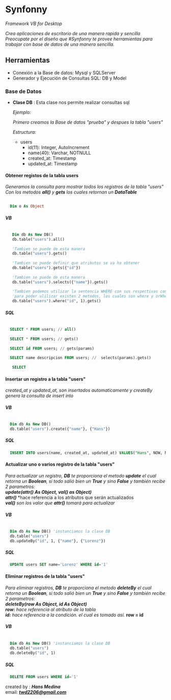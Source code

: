 # Synfonny
*Framework  VB for Desktop*

*Crea aplicaciones de escritorio de una manera rapida y sencilla
Preocupate por el diseño que #Synfonny te provee herramientas para 
trabajar con base de datos de una manera sencilla.*


## Herramientas
  
  * Conexión a la Base de datos: Mysql y SQLServer
  * Generador y Ejecución de Consultas SQL: DB y Model
  
  
### Base de Datos
  
  * **Clase DB** : Esta clase nos permite realizar consultas sql
    
    *Ejemplo:*
    
    *Primero creamos la Base de datos "prueba" y despues la tabla "users"*
    
    *Estructura:*
    
    * users 
       * id(11): Integer, AutoIncrement
       * name(40): Varchar, NOTNULL
       * created_at: Timestamp
       * updated_at: Timestamp
    
  #### Obtener registos de la tabla users
  
  _Generamos la consulta para mostrar todos los registros de la tabla "users" <br/> 
  Con los metodos **all()** y **gets** los cuales retornan un **DataTable**_
  
```vb
 
  Dim o As Object

```
  ##### VB
     
```vb

   Dim db As New DB()
   db.table("users").all()
  
   'Tambien se puede de esta manera
   db.table("users").gets()
   
   'Tambien se puede definir que atributos se va ha obtener
   db.table("users").gets({"id"})
     
   'Tambien se puede de esta manera
   db.table("users").selects({"name"}).gets()
     
   'Tambien podemos utilizar la sentencia WHERE con sus respectivas condiciones logicas como AND y OR
   'para poder ulilizar existen 2 metodos, los cuales son where y orWhere
   db.table("users").where("id", 1).gets()

```
     
  ##### SQL
```sql

  SELECT * FROM users; // all()
  
  SELECT * FROM users; // gets()
   
  SELECT id FROM users; // gets(params)
     
  SELECT name descripcion FROM users; //  selects(params).gets()
    
   SELECT 
```
  #### Insertar un registro a la tabla "users"
    
  *created_at y updated_at, son insertados automaticamente y createBy genera la consulta de insert into*
  ##### VB
```vb

  Dim db As New DB()
  db.table("users").create({"name"}, {"Hans"})

```
    
  ##### SQL
```sql
  INSERT INTO users(name, created_at, updated_at) VALUES("Hans", NOW, NOW)
```
     
  #### Actualizar uno o varios registro de la tabla "users"
  
  *Para actualizar un registro, **DB** te proporciona el metodo **update** el cual
  retorna un **Boolean**, si todo salió bien un **True** y sino **False** y también
  recibe 2 parametros:* <br/>
  ***update(attr() As Object, val() as Object)*** <br/>
  ***attr()*** *hace referencia a los atributos que serán actualizados <br/>
  ***val()*** *son los valor que **attr()** tomará para actualizar*
  ##### VB
```vb

  Dim db As New DB() 'instanciamos la clase DB
  db.table("users")
  db.updateBy("id", 1, {"name"}, {"Lorenz"})

```
     
  ##### SQL
```sql
  UPDATE users SET name='Lorenz' WHERE id='1'
```
 
  #### Eliminar registros de la tabla "users"
 
  _Para eliminar registros, ***DB*** te proporciona el metodo ***deleteBy*** el cual
  retorna un **Boolean**, si todo salió bien un **True** y sino **False** y también
  recibe 2 parametros:_ <br/>
  ***deleteBy(row As Object, id As Object)*** <br/>
  ***row:*** *hace referencia al atributo de la tabla* <br/>
  ***id:*** *hace referencia a la condición. el cual es tomado así.* **row = id** <br/>
 
  ##### VB
```vb
  
  Dim db As New DB() 'instanciamos la clase DB
  db.table("users")
  db.deleteBy("id", 1)

```
     
  ##### SQL
```sql
  DELETE FROM users WHERE id='1'
```
     
  
created by : ***Hans Medina*** <br/>
email: ***twd2206@gmail.com***
